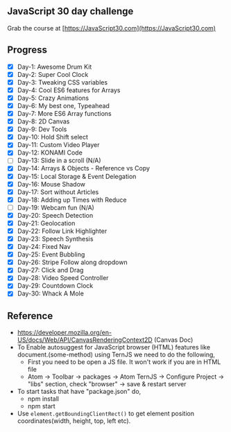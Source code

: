 ## JavaScript 30 day challenge

Grab the course at [https://JavaScript30.com](https://JavaScript30.com)

## Progress
- [x] Day-1: Awesome Drum Kit
- [x] Day-2: Super Cool Clock
- [x] Day-3: Tweaking CSS variables
- [x] Day-4: Cool ES6 features for Arrays
- [x] Day-5: Crazy Animations
- [x] Day-6: My best one, Typeahead
- [x] Day-7: More ES6 Array functions
- [x] Day-8: 2D Canvas
- [x] Day-9: Dev Tools
- [x] Day-10: Hold Shift select
- [x] Day-11: Custom Video Player
- [x] Day-12: KONAMI Code
- [ ] Day-13: Slide in a scroll (N/A)
- [x] Day-14: Arrays & Objects - Reference vs Copy
- [x] Day-15: Local Storage & Event Delegation
- [x] Day-16: Mouse Shadow
- [x] Day-17: Sort without Articles
- [x] Day-18: Adding up Times with Reduce
- [ ] Day-19: Webcam fun (N/A)
- [x] Day-20: Speech Detection
- [x] Day-21: Geolocation
- [x] Day-22: Follow Link Highlighter
- [x] Day-23: Speech Synthesis
- [x] Day-24: Fixed Nav
- [x] Day-25: Event Bubbling
- [x] Day-26: Stripe Follow along dropdown
- [x] Day-27: Click and Drag
- [x] Day-28: Video Speed Controller
- [x] Day-29: Countdown Clock
- [x] Day-30: Whack A Mole

## Reference
- https://developer.mozilla.org/en-US/docs/Web/API/CanvasRenderingContext2D (Canvas Doc)
- To Enable autosuggest for JavaScript browser (HTML) features like document.(some-method) using TernJS we need to do the following,
  - First you need to be open a JS file. It won't work if you are in HTML file
  - Atom -> Toolbar -> packages -> Atom TernJS -> Configure Project -> "libs" section, check "browser" -> save & restart server
- To start tasks that have "package.json" do,
  - npm install
  - npm start
- Use `element.getBoundingClientRect()` to get element position coordinates(width, height, top, left etc).

